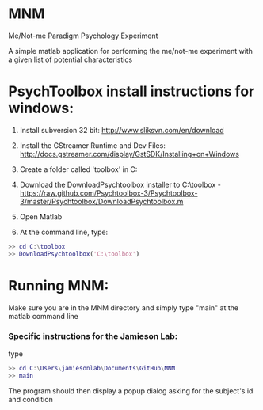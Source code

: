 MNM
===

Me/Not-me Paradigm Psychology Experiment

A simple matlab application for performing the me/not-me experiment with a given list of potential characteristics

PsychToolbox install instructions for windows:
==

1) Install subversion 32 bit: http://www.sliksvn.com/en/download

2) Install the GStreamer Runtime and Dev Files: http://docs.gstreamer.com/display/GstSDK/Installing+on+Windows

3) Create a folder called 'toolbox' in C:

4) Download the DownloadPsychtoolbox installer to C:\toolbox - https://raw.github.com/Psychtoolbox-3/Psychtoolbox-3/master/Psychtoolbox/DownloadPsychtoolbox.m

5) Open Matlab

6) At the command line, type: 
```matlab
>> cd C:\toolbox
>> DownloadPsychtoolbox('C:\toolbox')
```

Running MNM:
===

Make sure you are in the MNM directory and simply type "main" at the matlab command line

### Specific instructions for the Jamieson Lab:

type 
```matlab
>> cd C:\Users\jamiesonlab\Documents\GitHub\MNM
>> main
```

The program should then display a popup dialog asking for the subject's id and condition